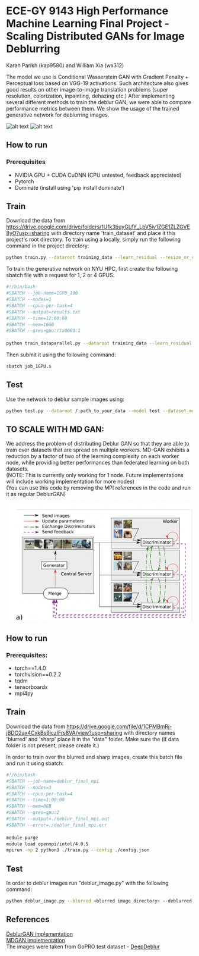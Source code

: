 # ECE-GY 9143 High Performance Machine Learning Final Project - Scaling Distributed GANs for Image Deblurring
Karan Parikh (kap9580) and William Xia (wx312)

The model we use is Conditional Wasserstein GAN with Gradient Penalty + Perceptual loss based on VGG-19 activations. Such architecture also gives good results on other image-to-image translation problems (super resolution, colorization, inpainting, dehazing etc.)
After implementing several different methods to train the deblur GAN, we were able to compare performance metrics between them. 
We show the usage of the trained generative network for deblurring images.

![alt text](https://github.com/KupynOrest/DeblurGAN/blob/master/images/animation3.gif)
![alt text](https://github.com/KupynOrest/DeblurGAN/blob/master/images/animation4.gif)

## How to run

### Prerequisites
- NVIDIA GPU + CUDA CuDNN (CPU untested, feedback appreciated)
- Pytorch
- Dominate (install using 'pip install dominate')

## Train

Download the data from https://drive.google.com/drive/folders/1Ufk3buyGLfY_LbV5iv1ZGE1ZLZGVE8yO?usp=sharing with directory name 'train_dataset' and place it this project's root directory. 
To train using a locally, simply run the following command in the project directory:

```bash
python train.py --dataroot training_data --learn_residual --resize_or_crop crop --fineSize 256
```

To train the generative network on NYU HPC, first create the following sbatch file with a request for 1, 2 or 4 GPUS.

```bash
#!/bin/bash
#SBATCH --job-name=1GPU_100
#SBATCH --nodes=1
#SBATCH --cpus-per-task=4
#SBATCH --output=results.txt
#SBATCH --time=12:00:00
#SBATCH --mem=16GB
#SBATCH --gres=gpu:rtx8000:1

python train_dataparallel.py --dataroot training_data --learn_residual --resize_or_crop crop --fineSize 256
```

Then submit it using the following command:

```bash
sbatch job_1GPU.s
```

## Test

Use the network to deblur sample images using:

```bash
python test.py --dataroot /.path_to_your_data --model test --dataset_mode single --learn_residual
```

## TO SCALE WITH MD GAN: 

We address the problem of distributing Deblur GAN so that they are able to train over datasets that are spread on multiple workers. MD-GAN exhibits a reduction by a factor of two of the learning complexity on each worker node, while providing better performances than federated learning on both datasets. \
(NOTE: This is currently only working for 1 node. Future implementations will include working implementation for more nodes) \
(You can use this code by removing the MPI references in the code and run it as regular DeblurGAN)

![alt text](https://github.com/william-xia/Scaling-DeblurGAN/blob/main/git%20images/Screen%20Shot%202022-05-17%20at%2012.16.26%20AM.png?raw=true)
## How to run
### Prerequisites:
- torch==1.4.0
- torchvision==0.2.2
- tqdm
- tensorboardx
- mpi4py

## Train

Download the data from https://drive.google.com/file/d/1CPMBmRj-jBDO2ax4CxkBs9iczIFrs8VA/view?usp=sharing with directory names 'blurred' and 'sharp' place it in the "data" folder. Make sure the  (if data folder is not present, please create it.)

In order to train over the blurred and sharp images, create this batch file and run it using sbatch:
``` bash
#!/bin/bash
#SBATCH --job-name=deblur_final_mpi
#SBATCH --nodes=3
#SBATCH --cpus-per-task=4
#SBATCH --time=1:00:00
#SBATCH --mem=8GB
#SBATCH --gres=gpu:2
#SBATCH --output=./deblur_final_mpi.out
#SBATCH --error=./deblur_final_mpi.err

module purge
module load openmpi/intel/4.0.5
mpirun -np 2 python3 ./train.py --config ./config.json
```

## Test
In order to deblur images run "deblur_image.py" with the following command:

```bash
python deblur_image.py --blurred <blurred image directory> --deblurred <output image directory> --resume <trained weights directory>
```

## References
[DeblurGAN implementation](https://arxiv.org/pdf/1711.07064.pdf) \
[MDGAN implementation](https://arxiv.org/pdf/1811.03850.pdf) \
The images were taken from GoPRO test dataset - [DeepDeblur](https://github.com/SeungjunNah/DeepDeblur_release)
